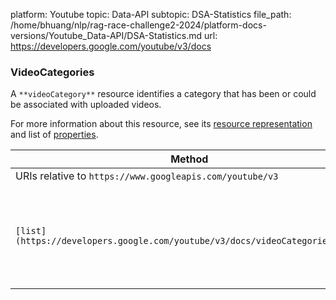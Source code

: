 platform: Youtube
topic: Data-API
subtopic: DSA-Statistics
file_path: /home/bhuang/nlp/rag-race-challenge2-2024/platform-docs-versions/Youtube_Data-API/DSA-Statistics.md
url: https://developers.google.com/youtube/v3/docs

### VideoCategories

A `**videoCategory**` resource identifies a category that has been or could be associated with uploaded videos.

For more information about this resource, see its [resource representation](https://developers.google.com/youtube/v3/docs/videoCategories#resource) and list of [properties](https://developers.google.com/youtube/v3/docs/videoCategories#properties).

| Method | HTTP request | Description |
| --- | --- | --- |
| URIs relative to `https://www.googleapis.com/youtube/v3` |     |     |
| `[list](https://developers.google.com/youtube/v3/docs/videoCategories/list)` | `GET /videoCategories` | Returns a list of categories that can be associated with YouTube videos. |